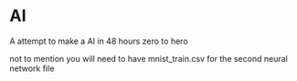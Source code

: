 # AI
A attempt to make a AI in 48 hours zero to hero

not to mention you will need to have mnist_train.csv for the second neural network file

